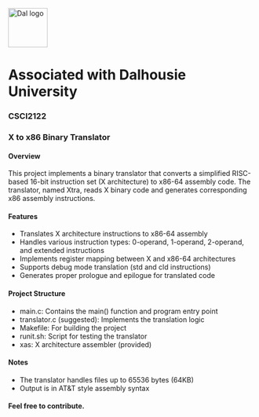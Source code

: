 <img src="https://github.com/user-attachments/assets/2ad86f70-12b4-4500-997d-9f8c1874a9b5" alt="Dal logo" width="80"/>
<h1>Associated with Dalhousie University</h1>

### CSCI2122
### X to x86 Binary Translator

#### Overview
This project implements a binary translator that converts a simplified RISC-based 16-bit instruction set (X architecture) to x86-64 assembly code. The translator, named Xtra, reads X binary code and generates corresponding x86 assembly instructions.

#### Features

- Translates X architecture instructions to x86-64 assembly
- Handles various instruction types: 0-operand, 1-operand, 2-operand, and extended instructions
- Implements register mapping between X and x86-64 architectures
- Supports debug mode translation (std and cld instructions)
- Generates proper prologue and epilogue for translated code

#### Project Structure

- main.c: Contains the main() function and program entry point
- translator.c (suggested): Implements the translation logic
- Makefile: For building the project
- runit.sh: Script for testing the translator
- xas: X architecture assembler (provided)

#### Notes

- The translator handles files up to 65536 bytes (64KB)
- Output is in AT&T style assembly syntax

#### Feel free to contribute.
